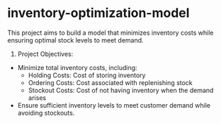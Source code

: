 # inventory-optimization-model
This project aims to build a model that minimizes inventory costs while ensuring optimal stock levels to meet demand.

1. Project Objectives:
  - Minimize total inventory costs, including:
    - Holding Costs: Cost of storing inventory
    - Ordering Costs: Cost associated with replenishing stock
    - Stockout Costs: Cost of not having inventory when the demand arises
  - Ensure sufficient inventory levels to meet customer demand while avoiding stockouts.
